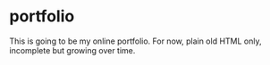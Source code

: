 # portfolio
This is going to be my online portfolio. For now, plain old HTML only, incomplete but growing over time.

